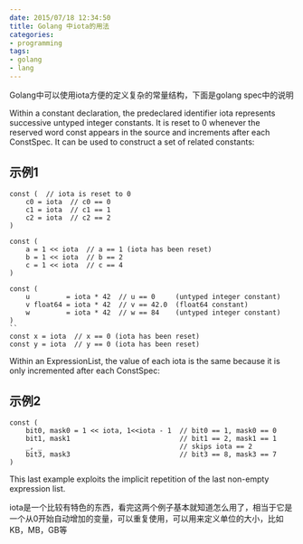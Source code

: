 ```yaml
---
date: 2015/07/18 12:34:50
title: Golang 中iota的用法
categories:
- programming
tags:
- golang
- lang
---
```


Golang中可以使用iota方便的定义复杂的常量结构，下面是golang spec中的说明

Within a constant declaration, the predeclared identifier iota represents successive untyped integer constants. It is reset to 0 whenever the reserved word const appears in the source and increments after each ConstSpec. It can be used to construct a set of related constants:


## 示例1 ##

```
const (  // iota is reset to 0
	c0 = iota  // c0 == 0
	c1 = iota  // c1 == 1
	c2 = iota  // c2 == 2
)

const (
	a = 1 << iota  // a == 1 (iota has been reset)
	b = 1 << iota  // b == 2
	c = 1 << iota  // c == 4
)

const (
	u         = iota * 42  // u == 0     (untyped integer constant)
	v float64 = iota * 42  // v == 42.0  (float64 constant)
	w         = iota * 42  // w == 84    (untyped integer constant)
)
``
const x = iota  // x == 0 (iota has been reset)
const y = iota  // y == 0 (iota has been reset)
```

Within an ExpressionList, the value of each iota is the same because it is only incremented after each ConstSpec:

## 示例2 ##

```
const (
	bit0, mask0 = 1 << iota, 1<<iota - 1  // bit0 == 1, mask0 == 0
	bit1, mask1                           // bit1 == 2, mask1 == 1
	_, _                                  // skips iota == 2
	bit3, mask3                           // bit3 == 8, mask3 == 7
)
```
This last example exploits the implicit repetition of the last non-empty expression list.

iota是一个比较有特色的东西，看完这两个例子基本就知道怎么用了，相当于它是一个从0开始自动增加的变量，可以重复使用，可以用来定义单位的大小，比如KB，MB，GB等
